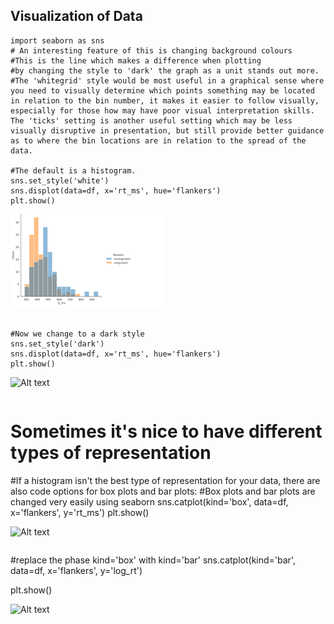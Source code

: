 ## Visualization of Data


```
import seaborn as sns
# An interesting feature of this is changing background colours
#This is the line which makes a difference when plotting
#by changing the style to 'dark' the graph as a unit stands out more.
#The 'whitegrid' style would be most useful in a graphical sense where you need to visually determine which points something may be located in relation to the bin number, it makes it easier to follow visually, especially for those how may have poor visual interpretation skills. The 'ticks' setting is another useful setting which may be less visually disruptive in presentation, but still provide better guidance as to where the bin locations are in relation to the spread of the data.

#The default is a histogram.
sns.set_style('white')
sns.displot(data=df, x='rt_ms', hue='flankers')
plt.show()
```
![Alt text](./WhiteBar.png)

```

#Now we change to a dark style
sns.set_style('dark')
sns.displot(data=df, x='rt_ms', hue='flankers')
plt.show()
````
![Alt text](./DarkGraph.png)


```
```
# Sometimes it's nice to have different types of representation


#If a histogram isn't the best type of representation for your data, there are also code options for box plots and bar plots:
#Box plots and bar plots are changed very easily using seaborn
sns.catplot(kind='box',
           data=df,
           x='flankers', y='rt_ms')
plt.show()

![Alt text](./BoxGraph.png)

```
```
#replace the phase kind='box' with kind='bar'
sns.catplot(kind='bar',
           data=df,
           x='flankers', y='log_rt')

plt.show()


![Alt text](./BarGraph)

